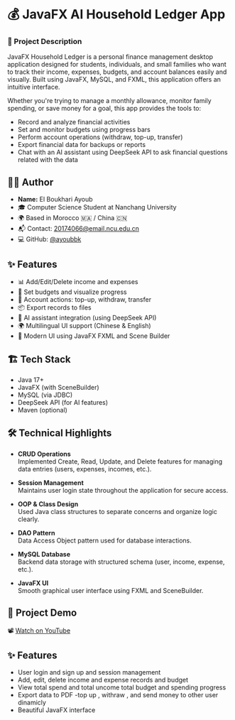 
# 💰 JavaFX AI Household Ledger App

### 📌 Project Description


JavaFX Household Ledger is a personal finance management desktop application designed for students, individuals, and small families who want to track their income, expenses, budgets, and account balances easily and visually. Built using JavaFX, MySQL, and FXML, this application offers an intuitive interface.

Whether you're trying to manage a monthly allowance, monitor family spending, or save money for a goal, this app provides the tools to:

- Record and analyze financial activities
- Set and monitor budgets using progress bars
- Perform account operations (withdraw, top-up, transfer)
- Export financial data for backups or reports
- Chat with an AI assistant using DeepSeek API to ask financial questions related with the data 

## 👨‍🎓 Author

- **Name:** El Boukhari Ayoub
- 🎓 Computer Science Student at Nanchang University
- 🌍 Based in Morocco 🇲🇦 / China 🇨🇳
- 📬 Contact: [20174066@email.ncu.edu.cn](mailto:20174066@email.ncu.edu.cn)
- 💻 GitHub: [@ayoubbk](https://github.com/ELBOUKHARIAyoub)
## ✨ Features

- 📊 Add/Edit/Delete income and expenses
- 💸 Set budgets and visualize progress
- 🔄 Account actions: top-up, withdraw, transfer
- 📦 Export records to files
- 🤖 AI assistant integration (using DeepSeek API)
- 🌍 Multilingual UI support (Chinese & English)
- 🎨 Modern UI using JavaFX FXML and Scene Builder
## 🏗️ Tech Stack

- Java 17+
- JavaFX (with SceneBuilder)
- MySQL (via JDBC)
- DeepSeek API (for AI features)
- Maven (optional)


## 🛠️ Technical Highlights

- **CRUD Operations**  
  Implemented Create, Read, Update, and Delete features for managing data entries (users, expenses, incomes, etc.).

- **Session Management**  
  Maintains user login state throughout the application for secure access.

- **OOP & Class Design**  
  Used Java class structures to separate concerns and organize logic clearly.

- **DAO Pattern**  
  Data Access Object pattern used for database interactions.

- **MySQL Database**  
  Backend data storage with structured schema (user, income, expense, etc.).

- **JavaFX UI**  
  Smooth graphical user interface using FXML and SceneBuilder.



## 🎥 Project Demo

📽️ [Watch on YouTube](https://youtu.be/JaqlPjGoi7U)



## ✨ Features

- User login and sign up  and session management
- Add, edit, delete income and expense records and     budget
- View total spend and total uncome total budget and spending progress
- Export data to PDF
-top up , withraw , and send money to other user dinamicly 
- Beautiful JavaFX interface

